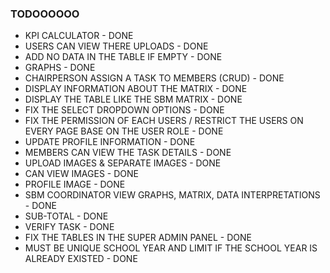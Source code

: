 ### TODOOOOOO

- KPI CALCULATOR - DONE
- USERS CAN VIEW THERE UPLOADS - DONE
- ADD NO DATA IN THE TABLE IF EMPTY - DONE
- GRAPHS - DONE
- CHAIRPERSON ASSIGN A TASK TO MEMBERS (CRUD) - DONE
- DISPLAY INFORMATION ABOUT THE MATRIX - DONE
- DISPLAY THE TABLE LIKE THE SBM MATRIX - DONE
- FIX THE SELECT DROPDOWN OPTIONS - DONE
- FIX THE PERMISSION OF EACH USERS / RESTRICT THE USERS ON EVERY PAGE BASE ON THE USER ROLE - DONE
- UPDATE PROFILE INFORMATION - DONE
- MEMBERS CAN VIEW THE TASK DETAILS - DONE
- UPLOAD IMAGES & SEPARATE IMAGES - DONE
- CAN VIEW IMAGES - DONE
- PROFILE IMAGE - DONE
- SBM COORDINATOR VIEW GRAPHS, MATRIX, DATA INTERPRETATIONS - DONE
- SUB-TOTAL - DONE
- VERIFY TASK - DONE
- FIX THE TABLES IN THE SUPER ADMIN PANEL - DONE
- MUST BE UNIQUE SCHOOL YEAR AND LIMIT IF THE SCHOOL YEAR IS ALREADY EXISTED - DONE